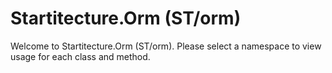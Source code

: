 Startitecture.Orm (ST/orm)
===

Welcome to Startitecture.Orm (ST/orm). Please select a namespace to view usage for each class and method.
